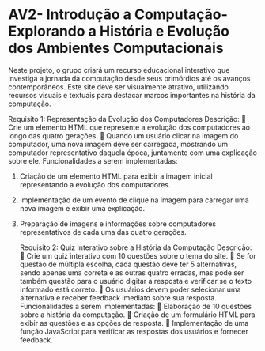 # AV2- Introdução a Computação- Explorando a História e Evolução dos Ambientes Computacionais

Neste projeto, o grupo criará um recurso educacional interativo que investiga a jornada da computação desde seus primórdios até os avanços contemporâneos. Este site deve ser visualmente atrativo, utilizando recursos visuais e textuais para destacar marcos importantes na história da computação.

Requisito 1: Representação da Evolução dos Computadores
Descrição:
 Crie um elemento HTML que represente a evolução dos computadores ao longo das
quatro gerações.
 Quando um usuário clicar na imagem do computador, uma nova imagem deve ser
carregada, mostrando um computador representativo daquela época, juntamente
com uma explicação sobre ele.
Funcionalidades a serem implementadas:

1. Criação de um elemento HTML para exibir a imagem inicial representando a
   evolução dos computadores.
2. Implementação de um evento de clique na imagem para carregar uma nova imagem
   e exibir uma explicação.
3. Preparação de imagens e informações sobre computadores representativos de cada
   uma das quatro gerações.

   Requisito 2: Quiz Interativo sobre a História da Computação
   Descrição:
    Crie um quiz interativo com 10 questões sobre o tema do site.
    Se for questão de múltipla escolha, cada questão deve ter 5 alternativas, sendo
   apenas uma correta e as outras quatro erradas, mas pode ser também questão para
   o usuário digitar a resposta e verificar se o texto informado está correto.
    Os usuários devem poder selecionar uma alternativa e receber feedback imediato
   sobre sua resposta.
   Funcionalidades a serem implementadas:
    Elaboração de 10 questões sobre a história da computação.
    Criação de um formulário HTML para exibir as questões e as opções de resposta.
    Implementação de uma função JavaScript para verificar as respostas dos usuários
   e fornecer feedback.
